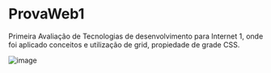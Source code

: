 # ProvaWeb1
Primeira Avaliação de Tecnologias de desenvolvimento para Internet 1, onde foi aplicado conceitos e utilização de grid, propiedade de grade CSS.

![image](https://user-images.githubusercontent.com/84422477/215331193-4f0dfa60-e2f5-49fa-9516-1a412e81118a.png)
